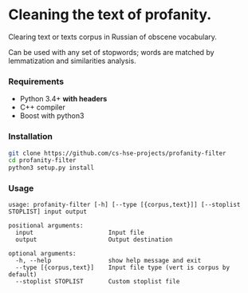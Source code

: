 Cleaning the text of profanity.
===============================

Clearing text or texts corpus in Russian of obscene vocabulary.

Can be used with any set of stopwords; words are matched by lemmatization and similarities analysis.

### Requirements

  * Python 3.4+ **with headers**
  * C++ compiler
  * Boost with python3

### Installation

```bash
git clone https://github.com/cs-hse-projects/profanity-filter
cd profanity-filter
python3 setup.py install
```

### Usage
```
usage: profanity-filter [-h] [--type [{corpus,text}]] [--stoplist STOPLIST] input output

positional arguments:
  input                     Input file
  output                    Output destination

optional arguments:
  -h, --help                show help message and exit
  --type [{corpus,text}]    Input file type (vert is corpus by default)
  --stoplist STOPLIST       Custom stoplist file
```
